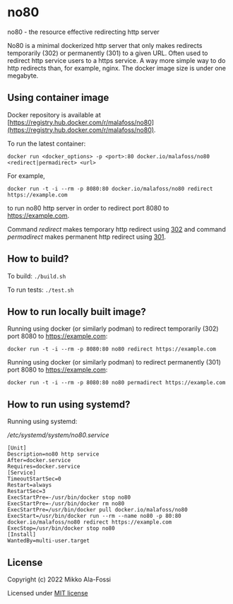 # no80

no80 - the resource effective redirecting http server

No80 is a minimal dockerized http server that only makes redirects temporarily (302) or permanently (301)
to a given URL. Often used to redirect http service users to a https service. A way more simple way to do
http redirects than, for example, nginx. The docker image size is under one megabyte.

## Using container image

Docker repository is available at [https://registry.hub.docker.com/r/malafoss/no80](https://registry.hub.docker.com/r/malafoss/no80).

To run the latest container:

`docker run <docker_options> -p <port>:80 docker.io/malafoss/no80 <redirect|permadirect> <url>`

For example,

`docker run -t -i --rm -p 8080:80 docker.io/malafoss/no80 redirect https://example.com`

to run no80 http server in order to redirect port 8080 to https://example.com.

Command _redirect_ makes temporary http redirect using [302](https://en.wikipedia.org/wiki/HTTP_302) and 
command _permadirect_ makes permanent http redirect using [301](https://en.wikipedia.org/wiki/HTTP_301). 

## How to build?

To build: `./build.sh`

To run tests: `./test.sh`

## How to run locally built image?

Running using docker (or similarly podman) to redirect temporarily (302) port 8080 to https://example.com: 

```docker run -t -i --rm -p 8080:80 no80 redirect https://example.com```

Running using docker (or similarly podman) to redirect permanently (301) port 8080 to https://example.com:

```docker run -t -i --rm -p 8080:80 no80 permadirect https://example.com```

## How to run using systemd?

Running using systemd:

_/etc/systemd/system/no80.service_
```
[Unit]
Description=no80 http service
After=docker.service
Requires=docker.service
[Service]
TimeoutStartSec=0
Restart=always
RestartSec=3
ExecStartPre=-/usr/bin/docker stop no80
ExecStartPre=-/usr/bin/docker rm no80
ExecStartPre=/usr/bin/docker pull docker.io/malafoss/no80
ExecStart=/usr/bin/docker run --rm --name no80 -p 80:80 docker.io/malafoss/no80 redirect https://example.com
ExecStop=/usr/bin/docker stop no80
[Install]
WantedBy=multi-user.target
```

## License

Copyright (c) 2022 Mikko Ala-Fossi

Licensed under [MIT license](LICENSE)
